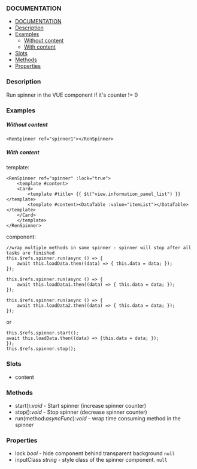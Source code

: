 
### DOCUMENTATION
- [DOCUMENTATION](#documentation)
- [Description](#description)
- [Examples](#examples)
    - [Without content](#without-content)
    - [With content](#with-content)
- [Slots](#slots)
- [Methods](#methods)
- [Properties](#properties)

### Description
Run spinner in the VUE component if it's counter != 0

### Examples

##### Without content
```
<RenSpinner ref="spinner1"></RenSpinner>
```
##### With content
template:
```
<RenSpinner ref="spinner" :lock="true">
    <template #content>
    <Card>
        <template #title> {{ $t("view.information_panel_list") }} </template>
        <template #content><DataTable :value="itemList"></DataTable></template>
    </Card>
    </template>
</RenSpinner>
```
component:
```
//wrap multiple methods in same spinner - spinner will stop after all tasks are finished
this.$refs.spinner.run(async () => {
    await this.loadData.then((data) => { this.data = data; });
});

this.$refs.spinner.run(async () => {
    await this.loadData1.then((data) => { this.data = data; });
});

this.$refs.spinner.run(async () => {
    await this.loadData2.then((data) => { this.data = data; });
});
```
or
```
this.$refs.spinner.start();
await this.loadData.then((data) => {this.data = data; });
});
this.$refs.spinner.stop();
```


### Slots

* content

### Methods

* start():*void*  - Start spinner (increase spinner counter)
* stop():*void*  - Stop spinner (decrease spinner counter)
* run(method:*asyncFunc*):*void* - wrap time consuming method in the spinner


### Properties

* lock *bool* - hide component behind transparent background
  `null`
* inputClass *string* - style class of the spinner component.
  `null`